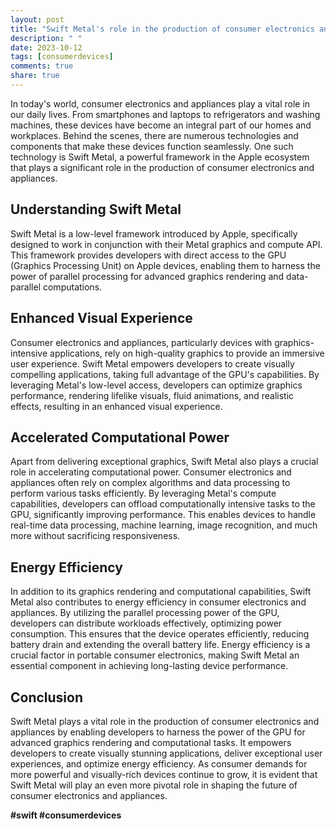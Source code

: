 ```yaml
---
layout: post
title: "Swift Metal's role in the production of consumer electronics and appliances"
description: " "
date: 2023-10-12
tags: [consumerdevices]
comments: true
share: true
---
```


In today's world, consumer electronics and appliances play a vital role in our daily lives. From smartphones and laptops to refrigerators and washing machines, these devices have become an integral part of our homes and workplaces. Behind the scenes, there are numerous technologies and components that make these devices function seamlessly. One such technology is Swift Metal, a powerful framework in the Apple ecosystem that plays a significant role in the production of consumer electronics and appliances.

## Understanding Swift Metal

Swift Metal is a low-level framework introduced by Apple, specifically designed to work in conjunction with their Metal graphics and compute API. This framework provides developers with direct access to the GPU (Graphics Processing Unit) on Apple devices, enabling them to harness the power of parallel processing for advanced graphics rendering and data-parallel computations.

## Enhanced Visual Experience

Consumer electronics and appliances, particularly devices with graphics-intensive applications, rely on high-quality graphics to provide an immersive user experience. Swift Metal empowers developers to create visually compelling applications, taking full advantage of the GPU's capabilities. By leveraging Metal's low-level access, developers can optimize graphics performance, rendering lifelike visuals, fluid animations, and realistic effects, resulting in an enhanced visual experience.

## Accelerated Computational Power

Apart from delivering exceptional graphics, Swift Metal also plays a crucial role in accelerating computational power. Consumer electronics and appliances often rely on complex algorithms and data processing to perform various tasks efficiently. By leveraging Metal's compute capabilities, developers can offload computationally intensive tasks to the GPU, significantly improving performance. This enables devices to handle real-time data processing, machine learning, image recognition, and much more without sacrificing responsiveness.

## Energy Efficiency

In addition to its graphics rendering and computational capabilities, Swift Metal also contributes to energy efficiency in consumer electronics and appliances. By utilizing the parallel processing power of the GPU, developers can distribute workloads effectively, optimizing power consumption. This ensures that the device operates efficiently, reducing battery drain and extending the overall battery life. Energy efficiency is a crucial factor in portable consumer electronics, making Swift Metal an essential component in achieving long-lasting device performance.

## Conclusion

Swift Metal plays a vital role in the production of consumer electronics and appliances by enabling developers to harness the power of the GPU for advanced graphics rendering and computational tasks. It empowers developers to create visually stunning applications, deliver exceptional user experiences, and optimize energy efficiency. As consumer demands for more powerful and visually-rich devices continue to grow, it is evident that Swift Metal will play an even more pivotal role in shaping the future of consumer electronics and appliances.

**#swift #consumerdevices**